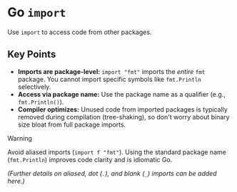# Go `import`

Use `import` to access code from other packages.

## Key Points

- **Imports are package-level:** `import "fmt"` imports the *entire* `fmt` package. You cannot import specific symbols like `fmt.Println` selectively.
- **Access via package name:** Use the package name as a qualifier (e.g., `fmt.Println()`).
- **Compiler optimizes:** Unused code from imported packages is typically removed during compilation (tree-shaking), so don't worry about binary size bloat from full package imports.

> [!WARNING]
> Avoid aliased imports (`import f "fmt"`). Using the standard package name (`fmt.Println`) improves code clarity and is idiomatic Go.

*(Further details on aliased, dot (`.`), and blank (`_`) imports can be added here.)*
